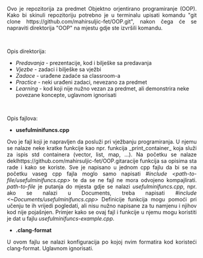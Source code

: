 <p align="justify">
	Ovo je repozitorija za predmet Objektno orjentirano programiranje (OOP).
	Kako bi skinuli repozitoriju potrebno je u terminalu upisati komandu "git clone https://github.com/mahirsuljic-fet/OOP.git",
	nakon čega će se napraviti direktorija "OOP" na mjestu gdje ste izvršili komandu.
</p>

<br>

Opis direktorija:
- _Predavanja_ - prezentacije, kod i bilješke sa predavanja  
- _Vjezbe_		 - zadaci i bilješke sa vježbi  
- _Zadace_   	 - urađene zadaće sa classroom-a  
- _Practice_   - neki urađeni zadaci, nevezano za predmet  
- _Learning_   - kod koji nije nužno vezan za predmet, ali demonstrira neke povezane koncepte, uglavnom ignorisati

<br>

Opis fajlova:  
- **usefulminifuncs.cpp**
<p align="justify">
	Ovo je fajl koji je napravljen da posluži pri vježbanju programiranja.
	U njemu se nalaze neke kratke funkcije kao npr. funkcija _print_container_ koja služi za ispis std containera (vector, list, map, ...).
	Na početku se nalaze deklhttps://github.com/mahirsuljic-fet/OOP.gitaracije funkcija sa opisima sta rade i kako se koriste.
	Sve je napisano u jednom cpp fajlu da bi se na početku vaseg cpp fajla moglo samo napisati <i>#include &lt;path-to-file/usefulminifuncs.cpp&gt;</i> te da se ne fajl ne mora odvojeno kompajlirati.
	<i>path-to-file</i> je putanja do mjesta gdje se nalazi <i>usefulminifuncs.cpp</i>, npr. ako se nalazi u Documents, treba napisati <i>#include &lt;~Documents/usefulminifuncs.cpp&gt;</i>
	Definicije funkcija mogu pomoći pri učenju te ih vrijedi pogledati, ali nisu nužno napisane za tu namjenu i njihov kod nije pojašnjen.
	Primjer kako se ovaj fajl i funkcije u njemu mogu koristiti je dat u fajlu <i>usefulminifuncs-example.cpp</i>.
</p>

- **.clang-format**
<p align="justify">
	U ovom fajlu se nalazi konfiguracija po kojoj nvim formatira kod koristeći clang-format. Uglavnom ignorisati.
</p>
